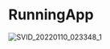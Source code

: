 # RunningApp


![SVID_20220110_023348_1](https://user-images.githubusercontent.com/74820307/148706088-bb1fc027-d644-4173-a987-bfbcd1502e2a.gif)
